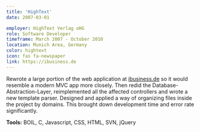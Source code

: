 ```yaml
---
title: 'HighText'
date: 2007-03-01

employer: HighText Verlag oHG
role: Software Developer
timeframe: March 2007 - October 2010
location: Munich Area, Germany
color: hightext
icon: fas fa-newspaper
link: https://ibusiness.de
---
```


Rewrote a large portion of the web application at [ibusiness.de](https://ibusiness.de) so it would resemble a modern MVC app more closely. Then redid the Database- Abstraction-Layer, reimplemented all the affected controllers and wrote a new template parser. Designed and applied a way of organizing files inside the project by domains. This brought down development time and error rate significantly.

**Tools:** BOIL, C, Javascript, CSS, HTML, SVN, jQuery